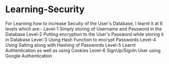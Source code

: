 # Learning-Security
For Learning how to increase Secuity of the User's Database, I learnt it at 6 levels which are:-
Level-1 Simply storing of Username and Password in the Database
Level-2 Putting encryption to the User's Password while storing it in Database
Level-3 Using Hash Function to encrypt Passwords
Level-4 Using Salting along with Hashing of Passwords
Level-5 Learnt Authentication as well as using Cookies
Level-6 SignUp/SignIn User using Google Authentication
